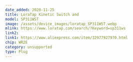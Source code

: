 ```yaml
---
date_added: 2020-11-25
title: LoraTap Kinetic Switch and 
model: SP311WST
image: /assets/device_images/loratap_SP311WST.webp
mlink: https://www.loratap.com/search/?Keyword=sp311ws
link2: 
link1: https://www.aliexpress.com/item/32977927970.html
chip: WR2E
category: unsupported
type: Plug
---
```

